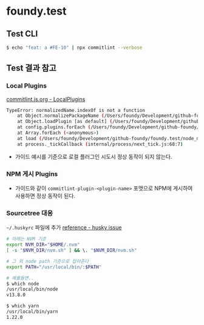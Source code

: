 # foundy.test

## Test CLI
```sh
$ echo "feat: a #FE-10" | npx commitlint --verbose
```

## Test 결과 참고

### Local Plugins
[commitlint.js.org - LocalPlugins](https://commitlint.js.org/#/reference-plugins?id=local-plugins)
```sh
TypeError: normalizedName.indexOf is not a function
    at Object.normalizePackageName (/Users/foundy/Development/github-foundy/foundy.test/node_modules/@commitlint/load/lib/utils/plugin-naming.js:31:24)
    at Object.loadPlugin [as default] (/Users/foundy/Development/github-foundy/foundy.test/node_modules/@commitlint/load/lib/utils/load-plugin.js:11:38)
    at config.plugins.forEach (/Users/foundy/Development/github-foundy/foundy.test/node_modules/@commitlint/load/lib/load.js:60:34)
    at Array.forEach (<anonymous>)
    at load (/Users/foundy/Development/github-foundy/foundy.test/node_modules/@commitlint/load/lib/load.js:59:24)
    at process._tickCallback (internal/process/next_tick.js:68:7)
```
* 가이드 예시를 기준으로 로컬 플러그인 시도시 정상 동작이 되지 않는다.

### NPM 게시 Plugins
* 가이드와 같이 `commitlint-plugin-<plugin-name>` 포맷으로 NPM에 게시하여 사용하면 정상 동작이 된다.

### Sourcetree 대응
`~/.huskyrc` 파일에 추가 [reference - husky issue](https://github.com/typicode/husky/issues/390)
```sh
# 아래는 NVM 기준
export NVM_DIR="$HOME/.nvm"
[ -s "$NVM_DIR/nvm.sh" ] && \. "$NVM_DIR/nvm.sh"

# 그 외 node path 기준으로 잡아준다
export PATH="/usr/local/bin/:$PATH"

# 예를들면..
$ which node
/usr/local/bin/node
v13.8.0

$ which yarn
/usr/local/bin/yarn
1.22.0
```
